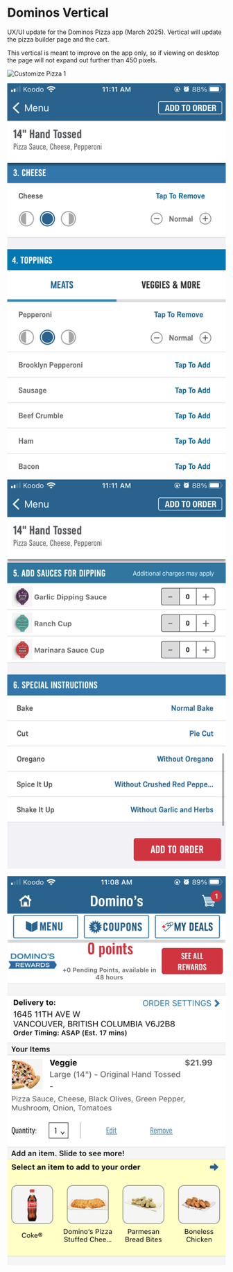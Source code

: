 # Dominos Vertical

UX/UI update for the Dominos Pizza app (March 2025). Vertical will update the pizza builder page and the cart.

This vertical is meant to improve on the app only, so if viewing on desktop the page will not expand out further
than 450 pixels.

![Customize Pizza 1](screenshots/servings-and-sauce.png)

![Customize Pizza 2](screenshots/cheese-toppings.png)

![Customize Pizza 3](screenshots/dipping-and-special-instructions.png)

![cart](screenshots/cart.png)
